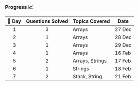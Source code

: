 ### **Progress 📈**  
<table>
  <thead>
    <tr>
      <th>🌟 Day</th>
      <th> Questions Solved</th>
      <th> Topics Covered</th>
      <th> Date</th>
    </tr>
  </thead>
  <tbody>
    <tr>
      <td align="center">1</td>
      <td align="center">3</td>
      <td>Arrays</td>
      <td>27 Dec</td>
    </tr>
    <tr>
      <td align="center">2</td>
      <td align="center">1</td>
      <td>Arrays</td>
      <td>28 Dec</td>
    </tr>
    <tr>
      <td align="center">3</td>
      <td align="center">1</td>
      <td>Arrays</td>
      <td>29 Dec</td>
    </tr>
    <tr>
      <td align="center">4</td>
      <td align="center">1</td>
      <td>Arrays</td>
      <td>16 Feb</td>
    </tr>
    <tr>
      <td align="center">5</td>
      <td align="center">2</td>
      <td>Arrays, Strings</td>
      <td>17 Feb</td>
    </tr>
    <tr>
      <td align="center">6</td>
      <td align="center">1</td>
      <td>Strings</td>
      <td>18 Feb</td>
    </tr>
    <tr>
      <td align="center">7</td>
      <td align="center">2</td>
      <td>Stack, String</td>
      <td>21 Feb</td>
    </tr>
  </tbody>
</table>
